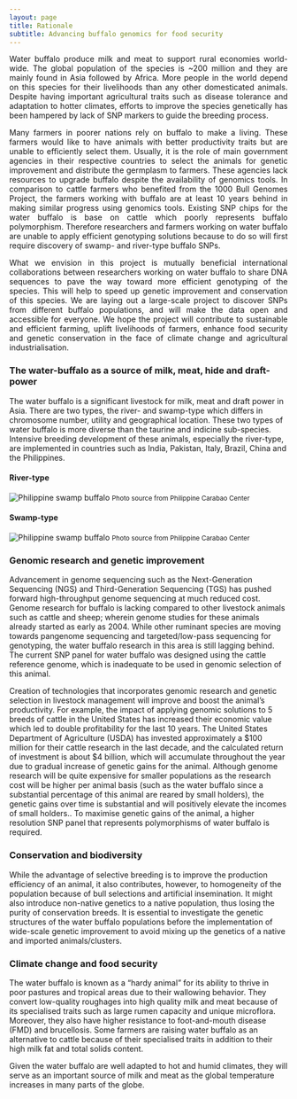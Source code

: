 ```yaml
---
layout: page
title: Rationale
subtitle: Advancing buffalo genomics for food security
---
```


<!-- <span style="color:blue">...in progress...</span> -->

<p><div style="text-align: justify">
Water buffalo produce milk and meat to support rural economies world-wide. The global population of the species is ~200 million and they are mainly found in Asia followed by Africa. More people in the world depend on this species for their livelihoods than any other domesticated animals<!--(FAO 2000 (cite FAO (2000) World Watch List for Domestic Animal Diversity, 3rd edn (Ed. by B.D. Scherf). FAO, Rome)-->. Despite having important agricultural traits such as disease tolerance and adaptation to hotter climates, efforts to improve the species genetically has been hampered by lack of SNP markers to guide the breeding process.
</div></p>

<p><div style="text-align: justify">
Many farmers in poorer nations rely on buffalo to make a living. These farmers would like to have animals with better productivity traits but are unable to efficiently select them. Usually, it is the role of main government agencies in their respective countries to select the animals for genetic improvement and distribute the germplasm to farmers. These agencies lack resources to upgrade buffalo despite the availability of genomics tools. In comparison to cattle farmers who benefited from the 1000 Bull Genomes Project, the farmers working with buffalo are at least 10 years behind in making similar progress using genomics tools. Existing SNP chips for the water buffalo is base on cattle which poorly represents buffalo polymorphism. Therefore researchers and farmers working on water buffalo are unable to apply efficient genotyping solutions because to do so will first require discovery of swamp- and river-type buffalo SNPs.
</div></p>

<p><div style="text-align: justify">
What we envision in this project is mutually beneficial international collaborations between researchers working on water buffalo to share DNA sequences to pave the way toward more efficient genotyping of the species. This will help to speed up genetic improvement and conservation of this species. We are laying out a large-scale project to discover SNPs from different buffalo populations, and will make the data open and accessible for everyone. We hope the project will contribute to sustainable and efficient farming, uplift livelihoods of farmers, enhance food security and genetic conservation in the face of climate change and agricultural industrialisation.
</div></p>

### The water-buffalo as a source of milk, meat, hide and draft-power

The water buffalo is a significant livestock for milk, meat and draft power in Asia. There are two types, the river- and swamp-type which differs in chromosome number, utility and geographical location. These two types of water buffalo is more diverse than the taurine and indicine sub-species. Intensive breeding development of these animals, especially the river-type, are implemented in countries such as India, Pakistan, Italy, Brazil, China and the Philippines.

#### River-type
<img src="/assets/img/rb_1.jpg" alt="Philippine swamp buffalo">
<small>Photo source from Philippine Carabao Center</small>


#### Swamp-type

<img src="/assets/img/sb_1.jpg" alt="Philippine swamp buffalo">
<small>Photo source from Philippine Carabao Center</small>



### Genomic research and genetic improvement
<!-- How sequence analysis and SNP chip is important- for selective breeding, parentage, optimal mating, and diversity and conservation applications -->

Advancement in genome sequencing such as the Next-Generation Sequencing (NGS) and Third-Generation Sequencing (TGS) has pushed forward high-throughput genome sequencing at much reduced cost. Genome research for buffalo is lacking compared to other livestock animals such as cattle and sheep; wherein genome studies for these animals already started as early as 2004. While other ruminant species are moving towards pangenome sequencing and targeted/low-pass sequencing for genotyping, the water buffalo research in this area is still lagging behind. The current SNP panel for water buffalo was designed using the cattle reference genome, which is inadequate to be used in genomic selection of this animal.


Creation of technologies that incorporates genomic research and genetic selection in livestock management will improve and boost the animal’s productivity. For example, the impact of applying genomic solutions to 5 breeds of cattle in the United States has increased their economic value which led to double profitability for the last 10 years. The United States Department of Agriculture (USDA) has invested approximately a $100 million for their cattle research in the last decade, and the calculated return of investment is about $4 billion, which will accumulate throughout the year due to gradual increase of genetic gains for the animal<!-- (Rexroad et al., 2019) -->. Although genome research will be quite expensive for smaller populations as the research cost will be higher per animal basis (such as the water buffalo since a substantial percentage of this animal are reared by small holders), the genetic gains over time is substantial and will positively elevate the incomes of small holders.<!-- (Biscarini et al., 2015; Pineda et al., 2021; Rexroad et al., 2019) -->. To maximise genetic gains of the animal, a higher resolution SNP panel that represents polymorphisms of water buffalo is required.

### Conservation and biodiversity

While the advantage of selective breeding is to improve the production efficiency of an animal, it also contributes, however, to homogeneity of the population because of bull selections and artificial insemination. It might also introduce non-native genetics to a native population, thus losing the purity of conservation breeds. It is essential to investigate the genetic structures of the water buffalo populations before the implementation of wide-scale genetic improvement to avoid mixing up the genetics of a native and imported animals/clusters.

### Climate change and food security

The water buffalo is known as a “hardy animal” for its ability to thrive in poor pastures and tropical areas due to their wallowing behavior. They convert low-quality roughages into high quality milk and meat because of its specialised traits such as large rumen capacity and unique microflora. Moreover, they also have higher resistance to foot-and-mouth disease (FMD) and brucellosis. Some farmers are raising water buffalo as an alternative to cattle because of their specialised traits in addition to their high milk fat and total solids content.

Given the water buffalo are well adapted to hot and humid climates, they will serve as an important source of milk and meat as the global temperature increases in many parts of the globe.

<!-- https://www.sciencedirect.com/science/article/pii/B9780123744074002296, https://www.ncbi.nlm.nih.gov/pmc/articles/PMC7738740/ -->



